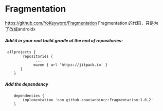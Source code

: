 # Fragmentation
https://github.com/YoKeyword/Fragmentation  Fragmentation 的代码，只是为了改成androidx
##### Add it in your root build.gradle at the end of repositories:
     allprojects {
		    repositories {
			      ...
			     maven { url 'https://jitpack.io' }
		   }
	    }
##### Add the dependency
        dependencies {
	        implementation 'com.github.zouxianbincc:Fragmentation:1.0.2'
       	}
